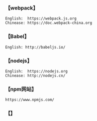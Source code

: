 ### 【webpack】
```
English:  https://webpack.js.org
Chinease: https://doc.webpack-china.org
```

### 【Babel】
```
English: http://babeljs.io/
```

### 【nodejs】
```
English:  https://nodejs.org
Chinease: http://nodejs.cn/
```

### 【npm网站】
```
https://www.npmjs.com/
```

### 【】

#### 
```

```
